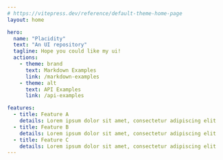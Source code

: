 ```yaml
---
# https://vitepress.dev/reference/default-theme-home-page
layout: home

hero:
  name: "Placidity"
  text: "An UI repository"
  tagline: Hope you could like my ui!
  actions:
    - theme: brand
      text: Markdown Examples
      link: /markdown-examples
    - theme: alt
      text: API Examples
      link: /api-examples

features:
  - title: Feature A
    details: Lorem ipsum dolor sit amet, consectetur adipiscing elit
  - title: Feature B
    details: Lorem ipsum dolor sit amet, consectetur adipiscing elit
  - title: Feature C
    details: Lorem ipsum dolor sit amet, consectetur adipiscing elit
---
```

